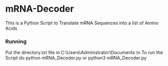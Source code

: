 # mRNA-Decoder
This is a Python Script to Translate mRNA Sequences into a list of Amino Acids

### Running
Put the directory.txt file in C:\Users\Administrator\Documents \n
To run the Script do
python mRNA_Decoder.py
or
python3 mRNA_Decoder.py
